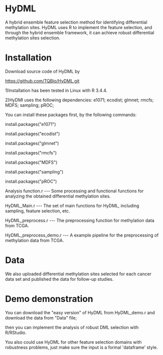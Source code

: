 # HyDML

A hybrid ensemble feature selection method for identifying differential methylation sites. HyDML uses R to implement the feature selection, 
and through the hybrid ensemble framework, it can achieve robust differential methylation sites selection.

# Installation

Download source code of HyDML by

https://github.com/TQBio/HyDML.git

1)Installation has been tested in Linux with R 3.4.4.

2)HyDMl uses the following dependencies: e1071; ecodist; glmnet; rmcfs; MDFS; sampling; pROC; 

You can install these packages first, by the following commands:

install.packages("e1071")

install.packages("ecodist")

install.packages("glmnet")

install.packages("rmcfs")

install.packages("MDFS")

install.packages("sampling")

install.packages("pROC")

Analysis function.r --- Some processing and functional functions for analyzing the obtained differential methylation sites.

HyDML_Main.r --- The set of main functions for HyDML, including sampling, feature selection, etc.

HyDML_preprocess.r --- The preprocessing function for methylation data from TCGA.

HyDML_preprocess_demo.r --- A example pipeline for the preprocessing of methylation data from TCGA.

# Data

We also uploaded differential methylation sites selected for each cancer data set and published the data for follow-up studies.


# Demo demonstration

You can download the "easy version" of HyDML from HyDML_demo.r and download the data from "Data" file;

then you can implement the analysis of robust DML selection with R/RStudio. 

You also could use HyDML for other feature selection domains with robustness problems, just make sure the input is a formal 'dataframe'
style.
